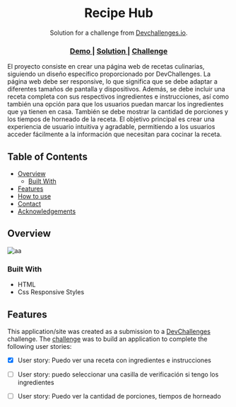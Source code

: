 <!-- Please update value in the {}  -->

<h1 align="center">Recipe Hub</h1>

<div align="center">
   Solution for a challenge from  <a href="http://devchallenges.io" target="_blank">Devchallenges.io</a>.
</div>

<div align="center">
  <h3>
    <a href="https://www.figma.com/file/2jVBTSKeCYF0dIN6fi0stX/recipe-blog-challenge?node-id=1-7&t=ngKR6meqg5jAMEwZ-0">
      Demo
    </a>
    <span> | </span>
    <a href="https://andres-brinez.github.io/Recipe-page/">
      Solution
    </a>
    <span> | </span>
    <a href="https://devchallenges.io/solutions/4WwCx0BcsNLwwmxloKrz">
      Challenge
    </a>
  </h3>
</div>

<!-- TABLE OF CONTENTS -->

El proyecto consiste en crear una página web de recetas culinarias, siguiendo un diseño específico proporcionado por DevChallenges. La página web debe ser responsive, lo que significa que se debe adaptar a diferentes tamaños de pantalla y dispositivos. Además, se debe incluir una receta completa con sus respectivos ingredientes e instrucciones, así como también una opción para que los usuarios puedan marcar los ingredientes que ya tienen en casa. También se debe mostrar la cantidad de porciones y los tiempos de horneado de la receta. El objetivo principal es crear una experiencia de usuario intuitiva y agradable, permitiendo a los usuarios acceder fácilmente a la información que necesitan para cocinar la receta.

## Table of Contents

- [Overview](#overview)
  - [Built With](#built-with)
- [Features](#features)
- [How to use](#how-to-use)
- [Contact](#contact)
- [Acknowledgements](#acknowledgements)

<!-- OVERVIEW -->

## Overview

![aa](https://user-images.githubusercontent.com/94869227/232177444-82e71f2f-e7bc-427e-a93c-e46f452e2ce9.jpg)



### Built With

<!-- This section should list any major frameworks that you built your project using. Here are a few examples.-->

- HTML
- Css Responsive Styles

## Features

<!-- List the features of your application or follow the template. Don't share the figma file here :) -->

This application/site was created as a submission to a [DevChallenges](https://devchallenges.io/challenges) challenge. The [challenge](https://devchallenges.io/challenges/TtUjDt19eIHxNQ4n5jps) was to build an application to complete the following user stories:

- [x] User story: Puedo ver una receta con ingredientes e instrucciones
- [ ] User story: puedo seleccionar una casilla de verificación si tengo los ingredientes
- [ ] User story: Puedo ver la cantidad de porciones, tiempos de horneado

